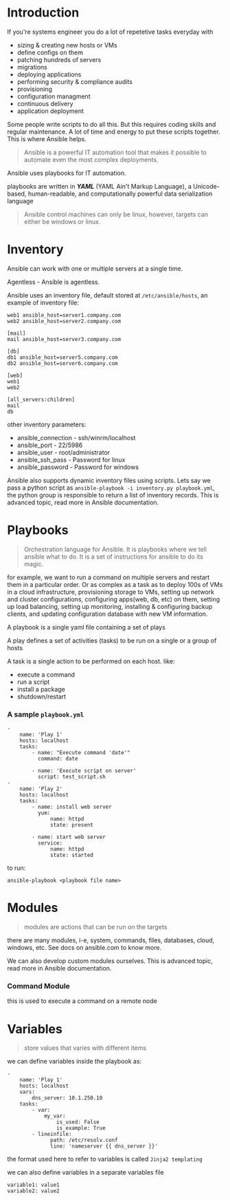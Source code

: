 # Introduction
If you're systems engineer you do a lot of repetetive tasks everyday with

* sizing & creating new hosts or VMs
* define configs on them
* patching hundreds of servers
* migrations
* deploying applications
* performing security & compliance audits
* provisioning
* configuration managment
* continuous delivery
* application deployment


Some people write scripts to do all this. But this requires coding skills and regular maintenance. A lot of time and energy to put these scripts together. This is where Ansible helps.

<blockquote>
Ansible is a powerful IT automation tool that makes it possible to automate even the most complex deployments.
</blockquote>

Ansible uses playbooks for IT automation.

playbooks are written in __*YAML*__ (YAML Ain't Markup Language), a Unicode-based, human-readable, and computationally powerful data serialization language

<blockquote>
Ansible control machines can only be linux, however, targets can either be windows or linux.
</blockquote>

# Inventory
Ansible can work with one or multiple servers at a single time.

Agentless - Ansible is agentless.

Ansible uses an inventory file, default stored at `/etc/ansible/hosts`, an example of inventory file:

    web1 ansible_host=server1.company.com
    web2 ansible_host=server2.company.com

    [mail]
    mail ansible_host=server3.company.com

    [db]
    db1 ansible_host=server5.company.com
    db2 ansible_host=server6.company.com

    [web]
    web1
    web2

    [all_servers:children]
    mail
    db
other inventory parameters:
* ansible_connection - ssh/winrm/localhost
* ansible_port - 22/5986
* ansible_user - root/administrator
* ansible_ssh_pass - Password for linux
* ansible_password - Password for windows

Ansible also supports dynamic inventory files using scripts.
Lets say we pass a python script as `ansible-playbook -i inventory.py playbook.yml`, the python group is responsible to return a list of inventory records. This is advanced topic, read more in Ansible documentation.

# Playbooks
<blockquote>
Orchestration language for Ansible. It is playbooks where we tell ansible what to do. It is a set of instructions for ansible to do its magic.
</blockquote>

for example, we want to run a command on multiple servers and restart them in a particular order. Or as complex as a task as to deploy 100s of VMs in a cloud infrastructure, provisioning storage to VMs, setting up network and cluster configurations, configuring apps(web, db, etc) on them, setting up load balancing, setting up monitoring, installing & configuring backup clients, and updating configuration database with new VM information.

A playbook is a single yaml file containing a set of plays

A play defines a set of activities (tasks) to be run on a single or a group of hosts

A task is a single action to be performed on each host. like:
* execute a command
* run a script
* install a package
* shutdown/restart

### A sample `playbook.yml`
    -
        name: 'Play 1'
        hosts: localhost
        tasks:
            - name: "Execute command 'date'"
              command: date

            - name: 'Execute script on server'
              script: test_script.sh
    -
        name: 'Play 2'
        hosts: localhost
        tasks:
            - name: install web server
              yum:
                  name: httpd
                  state: present

            - name: start web server
              service:
                  name: httpd
                  state: started

to run:

    ansible-playbook <playbook file name>

# Modules

<blockquote>
modules are actions that can be run on the targets
</blockquote>

there are many modules, i-e, system, commands, files, databases, cloud, windows, etc. See docs on ansible.com to know more.

We can also develop custom modules ourselves. This is advanced topic, read more in Ansible documentation.

### Command Module
this is used to execute a command on a remote node


# Variables

<blockquote>
store values that varies with different items
</blockquote>

we can define variables inside the playbook as:

    -
        name: 'Play 1'
        hosts: localhost
        vars:
            dns_server: 10.1.250.10
        tasks:
            - var:
                my_var:
                    is_used: False
                    is_example: True
            - lineinfile:
                  path: /etc/resolv.conf
                  line: 'nameserver {{ dns_server }}'

the format used here to refer to variables is called `Jinja2 templating`

we can also define variables in a separate variables file

    variable1: value1
    variable2: value2

